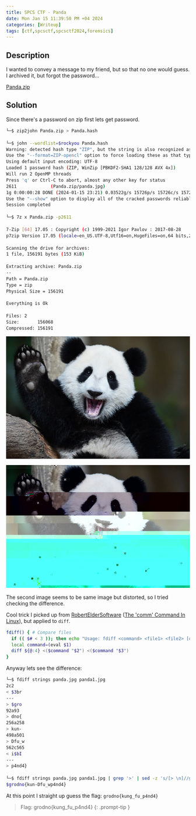```yaml
---
title: SPCS CTF - Panda
date: Mon Jan 15 11:39:50 PM +04 2024
categories: [Writeup]
tags: [ctf,spcsctf,spcsctf2024,forensics]
---
```


## Description

I wanted to convey a message to my friend, but so that no one would guess. I archived it, but forgot the password...

[Panda.zip](https://ctf-spcs.mf.grsu.by/files/9d111ba9b3f9374232c24ae2bc563b0f/Panda.zip?token=eyJ1c2VyX2lkIjo2NzksInRlYW1faWQiOjM3NCwiZmlsZV9pZCI6MTE0fQ.ZaWE5A._gj_-Yp4mdP8W7wvznK2OUFBVW8)

## Solution

Since there's a password on zip first lets get password.

```bash
└─$ zip2john Panda.zip > Panda.hash

└─$ john --wordlist=$rockyou Panda.hash
Warning: detected hash type "ZIP", but the string is also recognized as "ZIP-opencl"
Use the "--format=ZIP-opencl" option to force loading these as that type instead
Using default input encoding: UTF-8
Loaded 1 password hash (ZIP, WinZip [PBKDF2-SHA1 128/128 AVX 4x])
Will run 2 OpenMP threads
Press 'q' or Ctrl-C to abort, almost any other key for status
2611             (Panda.zip/panda.jpg)
1g 0:00:00:28 DONE (2024-01-15 23:21) 0.03522g/s 15726p/s 15726c/s 15726C/s 27032008..1z2z3z4z
Use the "--show" option to display all of the cracked passwords reliably
Session completed

└─$ 7z x Panda.zip -p2611

7-Zip [64] 17.05 : Copyright (c) 1999-2021 Igor Pavlov : 2017-08-28
p7zip Version 17.05 (locale=en_US.UTF-8,Utf16=on,HugeFiles=on,64 bits,2 CPUs x64)

Scanning the drive for archives:
1 file, 156191 bytes (153 KiB)

Extracting archive: Panda.zip
--
Path = Panda.zip
Type = zip
Physical Size = 156191

Everything is Ok

Files: 2
Size:       156068
Compressed: 156191
```

![panda](/assets/images/spcsctf/2024/panda.jpg)

![panda1](/assets/images/spcsctf/2024/panda1.jpg)

The second image seems to be same image but distorted, so I tried checking the difference.

Cool trick I picked up from [RobertElderSoftware](https://www.youtube.com/@RobertElderSoftware) ([The 'comm' Command In Linux](https://youtu.be/x47s05sVNr8?list=PLp31D6HATKfeEHEFqFo5hlCOYwHi4Sl9O&t=14)), but applied to `diff`.

```bash
fdiff() { # Compare files
  if (( $# < 3 )); then echo "Usage: fdiff <command> <file1> <file2> [options...]"; return; fi;
  local command=(eval $1)
  diff ${@:4} <($command "$2") <($command "$3")
}
```

Anyway lets see the difference:

```bash
└─$ fdiff strings panda.jpg panda1.jpg
2c2
< $3br
---
> $gro
92a93
> dno{
256a258
> kun-
498a501
> Dfu_w
562c565
< i$bI
---
> p4nd4}

└─$ fdiff strings panda.jpg panda1.jpg | grep '>' | sed -z 's/[> \n]//g'
$grodno{kun-Dfu_wp4nd4}                                                                                       
```

At this point I straight up guess the flag: `grodno{kung_fu_p4nd4}` <!-- Lol? -->

> Flag: grodno{kung_fu_p4nd4}
{: .prompt-tip }